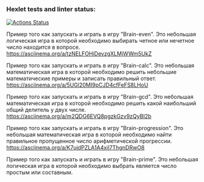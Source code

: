 ### Hexlet tests and linter status:
[![Actions Status](https://github.com/GriNiki/python-project-49/workflows/hexlet-check/badge.svg)](https://github.com/GriNiki/python-project-49/actions)

Пример того как запускать и играть в игру "Brain-even". Это небольшая логическая игра в которой необходимо выбирать четное или нечетное число находится в вопросе.
	https://asciinema.org/a/tzNELFOHiDevzgXLMjWWm5UkZ


Пример того как запускать и играть в игру "Brain-calc". Это небольшая математическая игра в которой необходимо решить небольшие математические примеры и записать правильный ответ.
	https://asciinema.org/a/5UGl20MI9pCJD4cfFeFS8LHoU
	
	
Пример того как запускать и играть в игру "Brain-gcd". Это небольшая математическая игра в которой необходимо решить какой наибольший общий делитель у двух числе.
	https://asciinema.org/a/m2QDG6EVQ8pgzkGzv9zQyBI2b
	
	
Пример того как запускать и играть в игру "Brain-progression". Это небольшая математическая игра в которой необходимо найти правильное пропущенное число арифметической прогрессии.
	https://asciinema.org/a/K7ujdPZLA1A4xiI7ThgnDRwO8
	
	
Пример того как запускать и играть в игру "Brain-prime". Это небольшая логическая игра в которой необходимо выбрать является число простым или составным.
<script async id="asciicast-ckbXtRhYMSANyE4sHBIQcUCi8" src="https://asciinema.org/a/ckbXtRhYMSANyE4sHBIQcUCi8.js"></script>
